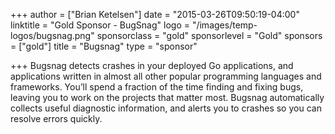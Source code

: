 +++
author = ["Brian Ketelsen"]
date = "2015-03-26T09:50:19-04:00"
linktitle = "Gold Sponsor - BugSnag"
logo = "/images/temp-logos/bugsnag.png"
sponsorclass = "gold"
sponsorlevel = "Gold"
sponsors = ["gold"]
title = "Bugsnag"
type = "sponsor"

+++
Bugsnag detects crashes in your deployed Go applications, and applications written in almost all other popular programming languages and frameworks. You’ll spend a fraction of the time finding and fixing bugs, leaving you to work on the projects that matter most. Bugsnag automatically collects useful diagnostic information, and alerts you to crashes so you can resolve errors quickly.
